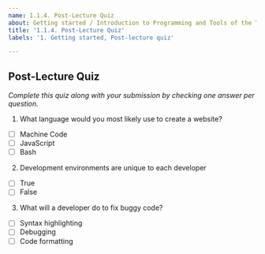 ```yaml
---
name: 1.1.4. Post-Lecture Quiz
about: Getting started / Introduction to Programming and Tools of the Trade
title: '1.1.4. Post-Lecture Quiz'
labels: '1. Getting started, Post-lecture quiz'

---
```

## Post-Lecture Quiz

*Complete this quiz along with your submission by checking one answer per question.*

1. What language would you most likely use to create a website?

- [ ] Machine Code
- [ ] JavaScript
- [ ] Bash

2. Development environments are unique to each developer

- [ ] True
- [ ] False

3. What will a developer do to fix buggy code?

- [ ] Syntax highlighting
- [ ] Debugging
- [ ] Code formatting
